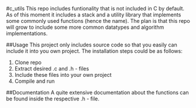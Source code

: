 #c_utils
This repo includes funtionality that is not included in C by default. As of this
moment it includes a stack and a utility library that implements some
commonly used functions (hence the name). The plan is that this repo will grow
to include some more common datatypes and algorithm implementations.

##Usage
This project only includes source code so that you easily can include it into
you own project. The installation steps could be as follows:

1. Clone repo
2. Extract desired .c and .h - files
3. Include these files into your own project
4. Compile and run

##Documentation
A quite extensive documentation about the functions can be found inside the
respective .h - file.
